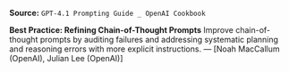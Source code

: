 **Source:** `GPT-4.1 Prompting Guide _ OpenAI Cookbook`

**Best Practice: Refining Chain-of-Thought Prompts**
Improve chain-of-thought prompts by auditing failures and addressing systematic planning and reasoning errors with more explicit instructions. — [Noah MacCallum (OpenAI), Julian Lee (OpenAI)]
